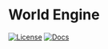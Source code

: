 # World Engine
[![License][license-image]][license-url]
[![Docs][docs-image]][docs-url]

[license-image]: https://img.shields.io/badge/license-MIT-blue.svg
[license-url]: LICENSE
[docs-image]: https://img.shields.io/badge/docs-latest-blue.svg
[docs-url]: https://g8y3e.github.io/world-engine/